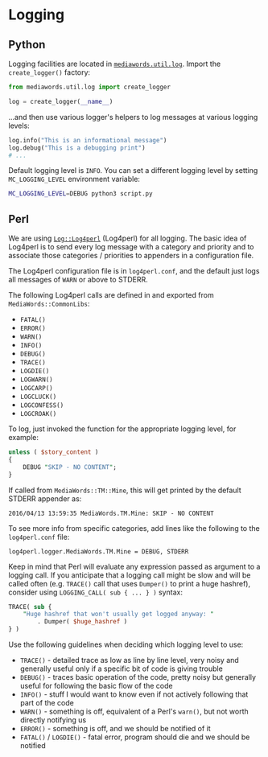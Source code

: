 # Logging

## Python

Logging facilities are located in [`mediawords.util.log`](https://github.com/mediacloud/backend/blob/master/mediacloud/mediawords/util/log.py). Import the `create_logger()` factory:

```python
from mediawords.util.log import create_logger

log = create_logger(__name__)
```

...and then use various logger's helpers to log messages at various logging levels:

```python
log.info("This is an informational message")
log.debug("This is a debugging print")
# ...
```

Default logging level is `INFO`. You can set a different logging level by setting `MC_LOGGING_LEVEL` environment variable:

```bash
MC_LOGGING_LEVEL=DEBUG python3 script.py
```

## Perl

We are using [`Log::Log4perl`](https://mschilli.github.io/log4perl/) (Log4perl) for all logging. The basic idea of Log4perl is to send every log message with a category and priority and to associate those categories / priorities to appenders in a configuration file.

The Log4perl configuration file is in `log4perl.conf`, and the default just logs all messages of `WARN` or above to STDERR.

The following Log4perl calls are defined in and exported from `MediaWords::CommonLibs`:

* `FATAL()`
* `ERROR()`
* `WARN()`
* `INFO()`
* `DEBUG()`
* `TRACE()`
* `LOGDIE()`
* `LOGWARN()`
* `LOGCARP()`
* `LOGCLUCK()`
* `LOGCONFESS()`
* `LOGCROAK()`

To log, just invoked the function for the appropriate logging level, for example:

```perl
unless ( $story_content )
{
    DEBUG "SKIP - NO CONTENT";
}
```

If called from `MediaWords::TM::Mine`, this will get printed by the default STDERR appender as:

```
2016/04/13 13:59:35 MediaWords.TM.Mine: SKIP - NO CONTENT
```

To see more info from specific categories, add lines like the following to the `log4perl.conf` file:

```
log4perl.logger.MediaWords.TM.Mine = DEBUG, STDERR
```

Keep in mind that Perl will evaluate any expression passed as argument to a logging call.  If you anticipate that a logging call might be slow and will be called often (e.g. `TRACE()` call that uses `Dumper()` to print a huge hashref), consider using `LOGGING_CALL( sub { ... } )` syntax:

```perl
TRACE( sub {
    "Huge hashref that won't usually get logged anyway: "
        . Dumper( $huge_hashref )
} )
```

Use the following guidelines when deciding which logging level to use:

* `TRACE()` - detailed trace as low as line by line level, very noisy and generally useful only if a specific bit of code is giving trouble
* `DEBUG()` - traces basic operation of the code, pretty noisy but generally useful for following the basic flow of the code
* `INFO()` - stuff I would want to know even if not actively following that part of the code
* `WARN()` - something is off, equivalent of a Perl's `warn()`, but not worth directly notifying us
* `ERROR()` - something is off, and we should be notified of it
* `FATAL()` / `LOGDIE()` - fatal error, program should die and we should be notified

